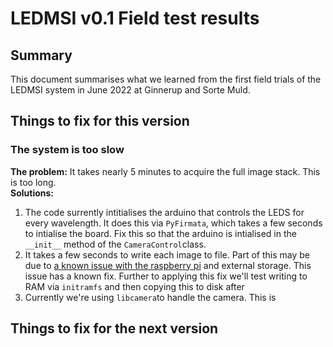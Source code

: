 # LEDMSI v0.1 Field test results
## Summary
This document summarises what we learned from the first field trials of the LEDMSI system in June 2022 at Ginnerup and Sorte Muld.
## Things to fix for this version
### The system is too slow
**The problem:** It takes nearly 5 minutes to acquire the full image stack. This is too long.  
**Solutions:**  
1. The code surrently intitialises the arduino that controls the LEDS for every wavelength. It does this via `PyFirmata`, which takes a few seconds to intialise the board. Fix this so that the arduino is intialised in the `__init__` method of the `CameraControl`class.  
2.  It takes a few seconds to write each image to file. Part of this may be due to [a known issue with the raspberry pi](https://forums.raspberrypi.com/viewtopic.php?t=245931) and external storage. This issue has a known fix. Further to applying this fix we'll test writing to RAM via `initramfs` and then copying this to disk after 
3. Currently we're using `libcamera`to handle the camera. This is
## Things to fix for the next version

